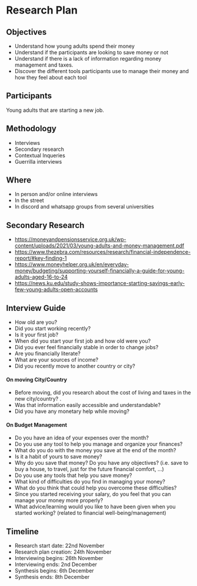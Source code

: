 # Research Plan

## Objectives

* Understand how young adults spend their money
* Understand if the participants are looking to save money or not
* Understand if there is a lack of information regarding money management and taxes.
* Discover the different tools participants use to manage their money and how they feel about each tool

## Participants

Young adults that are starting a new job.

## Methodology

* Interviews
* Secondary research
* Contextual Inqueries
* Guerrilla interviews

## Where

* In person and/or online interviews
* In the street
* In discord and whatsapp groups from several universities

## Secondary Research 

* https://moneyandpensionsservice.org.uk/wp-content/uploads/2021/03/young-adults-and-money-management.pdf
* https://www.thezebra.com/resources/research/financial-independence-report/#key-finding-1
* https://www.moneyhelper.org.uk/en/everyday-money/budgeting/supporting-yourself-financially-a-guide-for-young-adults-aged-16-to-24
* https://news.ku.edu/study-shows-importance-starting-savings-early-few-young-adults-open-accounts

## Interview Guide

* How old are you?
* Did you start working recently? 
* Is it your first job?
* When did you start your first job and how old were you? 
* Did you ever feel financially stable in order to change jobs? 
* Are you financially literate? 
* What are your sources of income? 
* Did you recently move to another country or city?
  
#### On moving City/Country

* Before moving, did you research about the cost of living and taxes in the new city/country? .
* Was that information easily accessible and understandable? 
* Did you have any monetary help while moving?
  
#### On Budget Management

* Do you have an idea of ​​your expenses over the month?
* Do you use any tool to help you manage and organize your finances? 
* What do you do with the money you save at the end of the month?
* Is it a habit of yours to save money? 
* Why do you save that money? Do you have any objectives? (i.e. save to buy a house, to travel, just for the future financial comfort, ...)
* Do you use any tools that help you save money?
* What kind of difficulties do you find in managing your money? 
* What do you think that could help you overcome these difficulties? 
* Since you started receiving your salary, do you feel that you can manage your money more properly? 
* What advice/learning would you like to have been given when you started working? (related to financial well-being/management)


## Timeline

* Research start date: 22nd November
* Research plan creation: 24th November
* Interviewing begins: 26th November
* Interviewing ends: 2nd December
* Synthesis begins: 6th December
* Synthesis ends: 8th December
